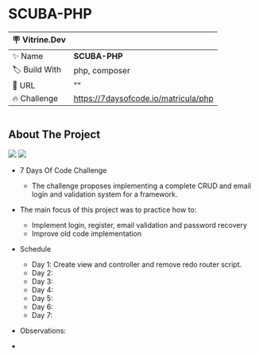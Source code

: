 # SCUBA-PHP

| :placard: Vitrine.Dev |     |
| -------------  | --- |
| :sparkles: Name        | **SCUBA-PHP**
| :label: Build With | php, composer
| :rocket: URL         | ""
| :fire: Challenge     | https://7daysofcode.io/matricula/php

![]()

## About The Project
<img src="http://img.shields.io/static/v1?label=Development&message=On&Going&color=blue&style=for-the-badge"/>
<img src="http://img.shields.io/static/v1?label=CODE%20REVIEW&message=Not%20Started&color=red&style=for-the-badge"/>

* 7 Days Of Code Challenge
  * The challenge proposes implementing a complete CRUD and email login and validation system for a framework. 
  
* The main focus of this project was to practice how to:
  * Implement login, register, email validation and password recovery 
  * Improve old code implementation
  
- Schedule
  - Day 1: Create view and controller and remove redo router script.
  - Day 2: 
  - Day 3: 
  - Day 4: 
  - Day 5: 
  - Day 6: 
  - Day 7: 
  
- Observations:
- 
